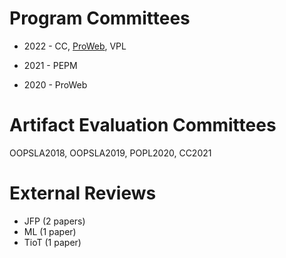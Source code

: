 # Program Committees

* 2022 - CC, [ProWeb](https://2022.programming-conference.org/home/proweb-2022), VPL

* 2021 - PEPM

* 2020 - ProWeb

# Artifact Evaluation Committees

OOPSLA2018, OOPSLA2019, POPL2020, CC2021

# External Reviews

- JFP (2 papers)
- ML (1 paper)
- TioT (1 paper)
